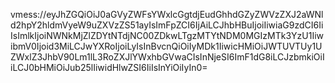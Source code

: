 vmess://eyJhZGQiOiJ0aGVyZWFsYWxlcGgtdjEudGhhdGZyZWVzZXJ2aWNld2hpY2hldmVyeW9uZXVzZS51ayIsImFpZCI6IjAiLCJhbHBuIjoiIiwiaG9zdCI6IiIsImlkIjoiNWNkMjZlZDYtNTdjNC00ZDkwLTgzMTYtNDM0MGIzMTk3YzU1IiwibmV0Ijoid3MiLCJwYXRoIjoiLyIsInBvcnQiOiIyMDk1IiwicHMiOiJWTUVTUy1UZWxlZ3JhbV90Lm1lL3RoZXJlYWxhbGVwaCIsInNjeSI6ImF1dG8iLCJzbmkiOiIiLCJ0bHMiOiJub25lIiwidHlwZSI6IiIsInYiOiIyIn0=
